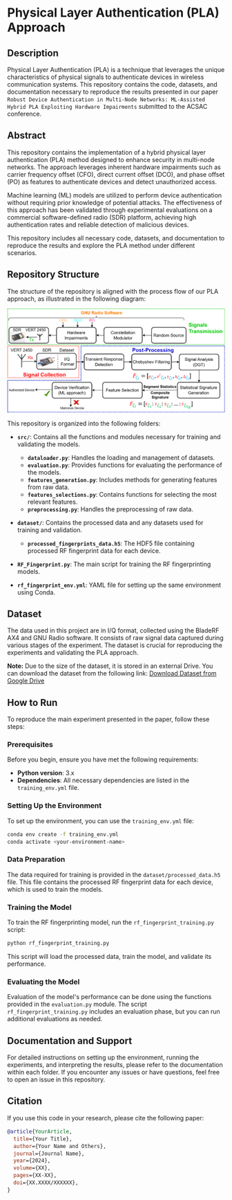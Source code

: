 # **Physical Layer Authentication (PLA) Approach**

## **Description**

Physical Layer Authentication (PLA) is a technique that leverages the unique characteristics of physical signals to authenticate devices in wireless communication systems. This repository contains the code, datasets, and documentation necessary to reproduce the results presented in our paper `Robust Device Authentication in Multi-Node Networks: ML-Assisted Hybrid PLA
Exploiting Hardware Impairments` submitted to the ACSAC conference.

## **Abstract**

This repository contains the implementation of a hybrid physical layer authentication (PLA) method designed to enhance security in multi-node networks. The approach leverages inherent hardware impairments such as carrier frequency offset (CFO), direct current offset (DCO), and phase offset (PO) as features to authenticate devices and detect unauthorized access.

Machine learning (ML) models are utilized to perform device authentication without requiring prior knowledge of potential attacks. The effectiveness of this approach has been validated through experimental evaluations on a commercial software-defined radio (SDR) platform, achieving high authentication rates and reliable detection of malicious devices. 

This repository includes all necessary code, datasets, and documentation to reproduce the results and explore the PLA method under different scenarios.

## **Repository Structure**

The structure of the repository is aligned with the process flow of our PLA approach, as illustrated in the following diagram:

![PLA Approach Process Flow](Setup_Fingerprint.png)

This repository is organized into the following folders:
- **`src/`**: Contains all the functions and modules necessary for training and validating the models.
  - **`dataloader.py`**: Handles the loading and management of datasets.
  - **`evaluation.py`**: Provides functions for evaluating the performance of the models.
  - **`features_generation.py`**: Includes methods for generating features from raw data.
  - **`features_selections.py`**: Contains functions for selecting the most relevant features.
  - **`preprocessing.py`**: Handles the preprocessing of raw data.

- **`dataset/`**: Contains the processed data and any datasets used for training and validation.
  - **`processed_fingerprints_data.h5`**: The HDF5 file containing processed RF fingerprint data for each device.

- **`RF_Fingerprint.py`**: The main script for training the RF fingerprinting models.

- **`rf_fingerprint_env.yml`**: YAML file for setting up the same environment using Conda.

<!--
- **data/**: Contains the dataset folder, which includes the data captured for this project. Due to the large size of the dataset, it is hosted externally. You can download the dataset from the following link:

- [Download Dataset from Google Drive]([https://drive.google.com/file/d/1t1jih0RLrD_XSyBUC3d8pBvOSxNzEbHS/view?usp=drive_link](https://drive.google.com/file/d/1Hj6V6LVJnZMDRaQczt9gFOyiJhImjWnx/view?pli=1)), see the [Dataset README](Dataset%20README.md).

- **nfc_rfml/**: Contains the source code used to preprocess the signals, train the machine learning models, and test their performance. Detailed usage instructions can be found in the [project README](nfc_rfml/README.md).

- **notebooks/**: Houses the Jupyter notebooks used during the analysis and prototyping phases of the project. These notebooks provide insights into the exploratory data analysis and model prototyping processes.

- **report/**: Contains the LaTeX source files and the compiled PDF of the report. This folder also includes the bibliography and the figures used in the report.

- **scripts/**: Contains small utility programs, such as the script used for data acquisition. These scripts are essential for setting up the experimental environment.
-->

## **Dataset**

The data used in this project are in I/Q format, collected using the BladeRF AX4 and GNU Radio software. It consists of raw signal data captured during various stages of the experiment. The dataset is crucial for reproducing the experiments and validating the PLA approach. 

**Note:** Due to the size of the dataset, it is stored in an external Drive. You can download the dataset from the following link: 
[Download Dataset from Google Drive](https://drive.google.com/file/d/1Hj6V6LVJnZMDRaQczt9gFOyiJhImjWnx/view?pli=1)

## **How to Run**

To reproduce the main experiment presented in the paper, follow these steps:

### Prerequisites

Before you begin, ensure you have met the following requirements:

- **Python version**: 3.x
- **Dependencies**: All necessary dependencies are listed in the `training_env.yml` file.

### Setting Up the Environment

To set up the environment, you can use the `training_env.yml` file:

```bash
conda env create -f training_env.yml
conda activate <your-environment-name>
```

### Data Preparation

The data required for training is provided in the `dataset/processed_data.h5` file. This file contains the processed RF fingerprint data for each device, which is used to train the models.

### Training the Model

To train the RF fingerprinting model, run the `rf_fingerprint_training.py` script:

```bash
python rf_fingerprint_training.py
```

This script will load the processed data, train the model, and validate its performance.

### Evaluating the Model

Evaluation of the model's performance can be done using the functions provided in the `evaluation.py` module. The script `rf_fingerprint_training.py` includes an evaluation phase, but you can run additional evaluations as needed.

## **Documentation and Support**

For detailed instructions on setting up the environment, running the experiments, and interpreting the results, please refer to the documentation within each folder. If you encounter any issues or have questions, feel free to open an issue in this repository.
## Citation

If you use this code in your research, please cite the following paper:

```bibtex
@article{YourArticle,
  title={Your Title},
  author={Your Name and Others},
  journal={Journal Name},
  year={2024},
  volume={XX},
  pages={XX-XX},
  doi={XX.XXXX/XXXXXX},
}
```

